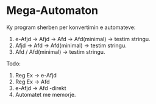 # Mega-Automaton
Ky program sherben per konvertimin e automateve:
 1. e-Afjd -> Afjd -> Afd -> Afd(minimal) -> testim stringu.
 2. Afjd -> Afd -> Afd(minimal) -> testim stringu.
 3. Afd / Afd(minimal) -> testim stringu.
 
Todo:
 1. Reg Ex -> e-Afjd
 2. Reg Ex -> Afd
 3. e-Afjd -> Afd -direkt
 4. Automatet me memorje.
